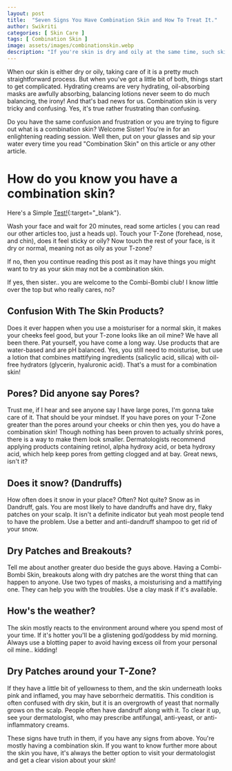 ```yaml
---
layout: post
title:  "Seven Signs You Have Combination Skin and How To Treat It."
author: Swikriti
categories: [ Skin Care ]
tags: [ Combination Skin ]
image: assets/images/combinationskin.webp
description: "If you're skin is dry and oily at the same time, such skin are called combination skin. Combination skin is not difficult to treat. You need to find best products for combination skin, determine how well they work with you and stick to a routine. "
---
```


When our skin is either dry or oily, taking care of it is a pretty much straightforward process. But when you've got a little bit of both, things start to get complicated. Hydrating creams are very hydrating, oil-absorbing masks are awfully absorbing, balancing lotions never seem to do much balancing, the irony! And that's bad news for us. Combination skin is very tricky and confusing. Yes, it's true rather frustrating than confusing.

Do you have the same confusion and frustration or you are trying to figure out what is a combination skin? Welcome Sister! You're in for an enlightening reading session. Well then, put on your glasses and sip your water every time you read "Combination Skin" on this article or any other article.

# How do you know you have a combination skin? 

Here's a Simple [Test!](https://sheenycare.com/how-to-determine-my-skin-type){:target="_blank"}.

Wash your face and wait for 20 minutes, read some articles ( you can read our other articles too, just a heads up). Touch your T-Zone (forehead, nose, and chin), does it feel sticky or oily? Now touch the rest of your face, is it dry or normal, meaning not as oily as your T-zone? 

If no, then you continue reading this post as it may have things you might want to try as your skin may not be a combination skin.

If yes, then sister.. you are welcome to the Combi-Bombi club! I know little over the top but who really cares, no?


## Confusion With The Skin Products?

Does it ever happen when you use a moisturiser for a normal skin, it makes your cheeks feel good, but your T-zone looks like an oil mine? We have all been there. Pat yourself, you have come a long way. Use products that are water-based and are pH balanced. Yes, you still need to moisturise, but use a lotion that combines mattifying ingredients (salicylic acid, silica) with oil-free hydrators (glycerin, hyaluronic acid). That's a must for a combination skin!

## Pores? Did anyone say Pores?

Trust me, if I hear and see anyone say I have large pores, I'm gonna take care of it. That should be your mindset. If you have pores on your T-Zone greater than the pores around your cheeks or chin then yes, you do have a combination skin! Though nothing has been proven to actually shrink pores, there is a way to make them look smaller. Dermatologists recommend applying products containing retinol, alpha hydroxy acid, or beta hydroxy acid, which help keep pores from getting clogged and at bay. Great news, isn't it?


## Does it snow? (Dandruffs)

How often does it snow in your place? Often? Not quite? Snow as in Dandruff, gals. You are most likely to have dandruffs and have dry, flaky patches on your scalp. It isn't a definite indicator but yeah most people tend to have the problem. Use a better and anti-dandruff shampoo to get rid of your snow. 


## Dry Patches and Breakouts? 

Tell me about another greater duo beside the guys above. Having a Combi-Bombi Skin, breakouts along with dry patches are the worst thing that can happen to anyone. Use two types of masks, a moisturising and a mattifying one. They can help you with the troubles. Use a clay mask if it's available.

## How's the weather? 

The skin mostly reacts to the environment around where you spend most of your time. If it's hotter you'll be a glistening god/goddess by mid morning. Always use a blotting paper to avoid having excess oil from your personal oil mine.. kidding! 


## Dry Patches around your T-Zone?

If they have a little bit of yellowness to them, and the skin underneath looks pink and inflamed, you may have seborrheic dermatitis. This condition is often confused with dry skin, but it is an overgrowth of yeast that normally grows on the scalp. People often have dandruff along with it. To clear it up, see your dermatologist, who may prescribe antifungal, anti-yeast, or anti-inflammatory creams.

These signs have truth in them, if you have any signs from above. You're mostly having a combination skin. If you want to know further more about the skin you have, it's always the better option to visit your dermatologist and get a clear vision about your skin!

